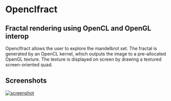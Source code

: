 Openclfract
============

## Fractal rendering using OpenCL and OpenGL interop

Openclfract allows the user to explore the mandelbrot set. The fractal is generated by an OpenCL kernel,
which outputs the image to a pre-allocated OpenGL texture. The texture is displayed on screen by drawing a
textured screen-oriented quad.

Screenshots
-----------

[![screenshot](https://bitbucket.org/maattam/openclfract/raw/2eab9d104cecdb8cbc7f7f1f85475f13629a3afc/images/openclfract.jpg)](https://bitbucket.org/maattam/openclfract/raw/2eab9d104cecdb8cbc7f7f1f85475f13629a3afc/images/openclfract.jpg)
